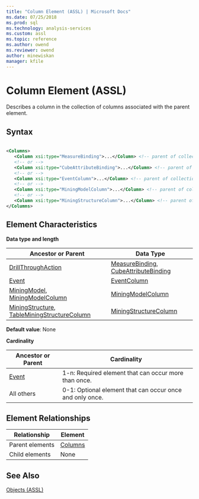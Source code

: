 ```yaml
---
title: "Column Element (ASSL) | Microsoft Docs"
ms.date: 07/25/2018
ms.prod: sql
ms.technology: analysis-services
ms.custom: assl
ms.topic: reference
ms.author: owend
ms.reviewer: owend
author: minewiskan
manager: kfile
---
```

# Column Element (ASSL)

  Describes a column in the collection of columns associated with the parent element.  
  
## Syntax  
  
```xml  
  
<Columns>  
   <Column xsi:type="MeasureBinding">...</Column> <!-- parent of collection: DrillThroughAction -->  
   <!-- or -->  
   <Column xsi:type="CubeAttributeBinding">...</Column> <!-- parent of collection: DrillThroughAction -->  
   <!-- or -->  
   <Column xsi:type="EventColumn">...</Column> <!-- parent of collection: Event -->  
   <!-- or -->  
   <Column xsi:type="MiningModelColumn">...</Column> <!-- parent of collection: MiningModel or MiningModelColumn -->  
   <!-- or -->  
   <Column xsi:type="MiningStructureColumn">...</Column> <!-- parent of collection: MiningStructure or TableMiningStructureColumn -->  
</Columns>  
```  
  
## Element Characteristics  
 **Data type and length**  
  
|Ancestor or Parent|Data Type|  
|------------------------|---------------|  
|[DrillThroughAction](data-type/drillthroughaction-data-type-assl.md)|[MeasureBinding](data-type/measurebinding-data-type-assl.md), [CubeAttributeBinding](data-type/cubeattributebinding-data-type-assl.md)|  
|[Event](../objects/event-element-assl.md)|[EventColumn](data-type/eventcolumn-data-type-assl.md)|  
|[MiningModel](../objects/miningmodel-element-assl.md), [MiningModelColumn](data-type/miningmodelcolumn-data-type-assl.md)|[MiningModelColumn](data-type/miningmodelcolumn-data-type-assl.md)|  
|[MiningStructure](../objects/miningstructure-element-assl.md), [TableMiningStructureColumn](data-type/tableminingstructurecolumn-data-type-assl.md)|[MiningStructureColumn](data-type/miningstructurecolumn-data-type-assl.md)|  
  
 **Default value**: None  
  
 **Cardinality**  
  
|Ancestor or Parent|Cardinality|  
|------------------------|-----------------|  
|[Event](../objects/event-element-assl.md)|1-n: Required element that can occur more than once.|  
|All others|0-1: Optional element that can occur once and only once.|  
  
## Element Relationships  
  
|Relationship|Element|  
|------------------|-------------|  
|Parent elements|[Columns](../collections/columns-element-assl.md)|  
|Child elements|None|  
  
## See Also  
 [Objects &#40;ASSL&#41;](../objects/objects-assl.md)  
  
  
